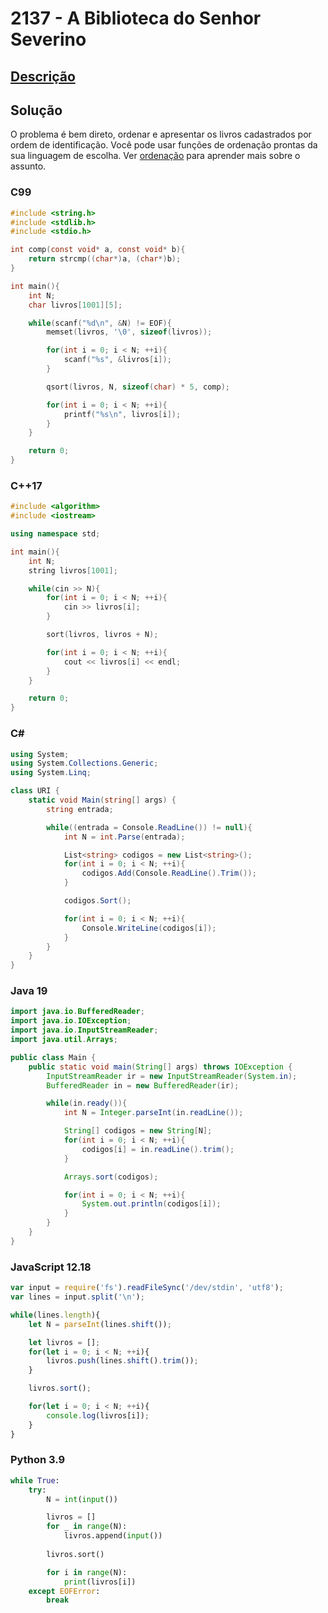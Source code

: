 # 2137 - A Biblioteca do Senhor Severino

## [Descrição](https://www.beecrowd.com.br/judge/pt/problems/view/2137)

## Solução

O problema é bem direto, ordenar e apresentar os livros cadastrados por ordem de identificação. Você pode usar funções de ordenação prontas da sua linguagem de escolha. Ver [ordenação](../../../base-teorica/estruturas-e-bibliotecas/ordenacao/README.md) para aprender mais sobre o assunto.

### C99
```c
#include <string.h>
#include <stdlib.h>
#include <stdio.h>

int comp(const void* a, const void* b){
    return strcmp((char*)a, (char*)b);
}

int main(){
    int N;
    char livros[1001][5];

    while(scanf("%d\n", &N) != EOF){
        memset(livros, '\0', sizeof(livros));

        for(int i = 0; i < N; ++i){
            scanf("%s", &livros[i]);
        }

        qsort(livros, N, sizeof(char) * 5, comp);

        for(int i = 0; i < N; ++i){
            printf("%s\n", livros[i]);
        }
    }

    return 0;
}
```

### C++17
```cpp
#include <algorithm>
#include <iostream>

using namespace std;

int main(){
    int N;
    string livros[1001];

    while(cin >> N){
        for(int i = 0; i < N; ++i){
            cin >> livros[i];
        }

        sort(livros, livros + N);

        for(int i = 0; i < N; ++i){
            cout << livros[i] << endl;
        }
    }

    return 0;
}
```

### C#
```cs
using System;
using System.Collections.Generic;
using System.Linq;

class URI {
    static void Main(string[] args) {
        string entrada;

        while((entrada = Console.ReadLine()) != null){
            int N = int.Parse(entrada);

            List<string> codigos = new List<string>();
            for(int i = 0; i < N; ++i){
                codigos.Add(Console.ReadLine().Trim());
            }

            codigos.Sort();

            for(int i = 0; i < N; ++i){
                Console.WriteLine(codigos[i]);
            }
        }
    }
}
```

### Java 19
```java
import java.io.BufferedReader;
import java.io.IOException;
import java.io.InputStreamReader;
import java.util.Arrays;

public class Main {
    public static void main(String[] args) throws IOException {
        InputStreamReader ir = new InputStreamReader(System.in);
        BufferedReader in = new BufferedReader(ir);

        while(in.ready()){
            int N = Integer.parseInt(in.readLine());

            String[] codigos = new String[N];
            for(int i = 0; i < N; ++i){
                codigos[i] = in.readLine().trim();
            }

            Arrays.sort(codigos);

            for(int i = 0; i < N; ++i){
                System.out.println(codigos[i]);
            }
        }
    }
}
```

### JavaScript 12.18
```js
var input = require('fs').readFileSync('/dev/stdin', 'utf8');
var lines = input.split('\n');

while(lines.length){
    let N = parseInt(lines.shift());

    let livros = [];
    for(let i = 0; i < N; ++i){
        livros.push(lines.shift().trim());
    }

    livros.sort();

    for(let i = 0; i < N; ++i){
        console.log(livros[i]);
    }
}
```

### Python 3.9
```py
while True:
    try:
        N = int(input())

        livros = []
        for _ in range(N):
            livros.append(input())
        
        livros.sort()

        for i in range(N):
            print(livros[i])
    except EOFError:
        break
```